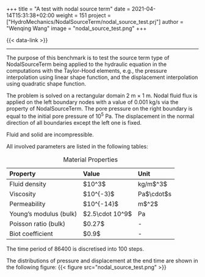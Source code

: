 +++
title = "A test with nodal source term"
date = 2021-04-14T15:31:38+02:00
weight = 151
project = ["HydroMechanics/NodalSourceTerm/nodal_source_test.prj"]
author = "Wenqing Wang"
image = "nodal_source_test.png"
+++

{{< data-link >}}

---

The purpose of this benchmark is to test the source term type of NodalSourceTerm
 being applied to the hydraulic equation in the computations with the
 Taylor-Hood elements,
 e.g., the pressure interpolation using linear shape function,
 and the displacement interpolation using quadratic shape function.

The problem is solved on a rectangular domain 2 m $\times$ 1 m.
Nodal fluid flux is applied on the left boundary nodes with a value of
 0.001 kg/s via the property of NodalSourceTerm.
 The pore pressure on the right boundary is equal to the initial pore pressure
  of $10^5$ Pa.
 The displacement in the normal direction of all boundaries except
the left one is fixed.

Fluid and solid are incompressible.

All involved parameters are listed in the following tables:
<table>
<caption>Material Properties</caption>
<thead>
<tr class="header">
<th align="left">Property</th>
<th align="left">Value</th>
<th align="left">Unit</th>
</tr>
</thead>
<tbody>
<tr class="odd">
<td align="left">Fluid density</td>
<td align="left">$10^3$</td>
<td align="left">kg/m$^3$</td>
</tr>
<tr class="odd">
<td align="left">Viscosity</td>
<td align="left">$10^{-3}$</td>
<td align="left">Pa$\cdot$s</td>
</tr>
<tr class="odd">
<td align="left">Permeability</td>
<td align="left">$10^{-14}$</td>
<td align="left">m$^2$</td>
</tr>
<tr class="even">
<td align="left">Young’s modulus (bulk)</td>
<td align="left">$2.5\cdot 10^9$</td>
<td align="left">Pa</td>
</tr>
<tr class="odd">
<td align="left">Poisson ratio (bulk)</td>
<td align="left">$0.27$</td>
<td align="left">-</td>
</tr>
<tr class="even">
<td align="left">Biot coefficient</td>
<td align="left">$0.9$</td>
<td align="left">-</td>
</tr>
</tbody>
</table>

The time period of 86400 is discretised into 100 steps.

The distributions of pressure and displacement at the end time are shown in the
 following figure:
{{< figure src="nodal_source_test.png" >}}
